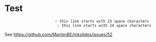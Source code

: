# Test

```text
                       : this line starts with 23 space characters
                        : this line starts with 24 space characters

```

See https://github.com/MartenBE/mkslides/issues/52
